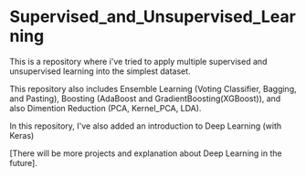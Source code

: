 # Supervised_and_Unsupervised_Learning

This is a repository where i've tried to apply multiple supervised and unsupervised learning into the simplest dataset.

This repository also includes Ensemble Learning (Voting Classifier, Bagging, and Pasting), Boosting (AdaBoost and GradientBoosting(XGBoost)), and also Dimention Reduction (PCA, Kernel_PCA, LDA).

In this repository, I've also added an introduction to Deep Learning (with Keras) 

[There will be more projects and explanation about Deep Learning in the future].

